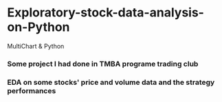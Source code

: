 # Exploratory-stock-data-analysis-on-Python
MultiChart &amp; Python

### Some project I had done in TMBA programe trading club
### EDA on some stocks' price and volume data and the strategy performances
